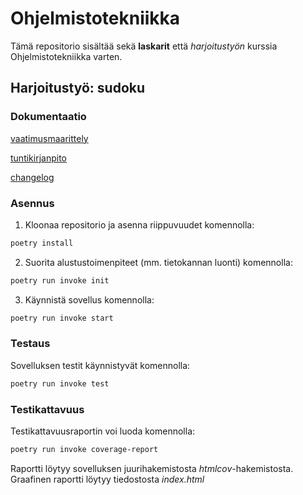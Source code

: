 # Ohjelmistotekniikka

Tämä repositorio sisältää sekä **laskarit** että *harjoitustyön* kurssia Ohjelmistotekniikka varten.

## Harjoitustyö: sudoku
### Dokumentaatio
[vaatimusmaarittely](https://github.com/jnnhan/ot-sudoku/blob/main/dokumentaatio/vaatimusmaarittely.md)

[tuntikirjanpito](https://github.com/jnnhan/ot-sudoku/blob/main/dokumentaatio/tuntikirjanpito.md)

[changelog](https://github.com/jnnhan/ot-sudoku/blob/main/dokumentaatio/changelog.md)


### Asennus
1. Kloonaa repositorio ja asenna riippuvuudet komennolla:

```bash
poetry install
```

2. Suorita alustustoimenpiteet (mm. tietokannan luonti) komennolla:

```bash
poetry run invoke init
```

3. Käynnistä sovellus komennolla:

```bash
poetry run invoke start
```

### Testaus

Sovelluksen testit käynnistyvät komennolla:

```bash
poetry run invoke test
```

### Testikattavuus

Testikattavuusraportin voi luoda komennolla:

```bash
poetry run invoke coverage-report
```

Raportti löytyy sovelluksen juurihakemistosta *htmlcov*-hakemistosta. Graafinen raportti löytyy tiedostosta *index.html*

